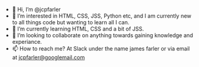 - 👋 Hi, I’m @jcpfarler
- 👀 I’m interested in HTML, CSS, JSS, Python etc, and I am currently new to all things code but wanting to learn all I can.
- 🌱 I’m currently learning HTML, CSS and a bit of JSS.
- 💞️ I’m looking to collaborate on anything towards gaining knowledge and experiance.
- 📫 How to reach me? At Slack under the name james farler or via email at jcpfarler@googlemail.com

<!---
jcpfarler/jcpfarler is a ✨ special ✨ repository because its `README.md` (this file) appears on your GitHub profile.
You can click the Preview link to take a look at your changes.
--->
